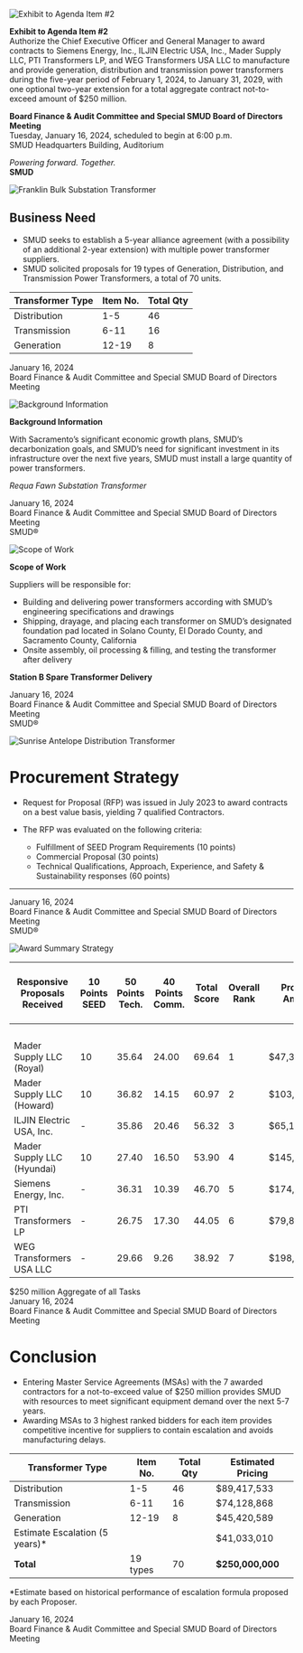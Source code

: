 <!-- Page 1 -->
![Exhibit to Agenda Item #2](https://via.placeholder.com/1365x768.png?text=Exhibit+to+Agenda+Item+%232)

**Exhibit to Agenda Item #2**  
Authorize the Chief Executive Officer and General Manager to award contracts to Siemens Energy, Inc., ILJIN Electric USA, Inc., Mader Supply LLC, PTI Transformers LP, and WEG Transformers USA LLC to manufacture and provide generation, distribution and transmission power transformers during the five-year period of February 1, 2024, to January 31, 2029, with one optional two-year extension for a total aggregate contract not-to-exceed amount of $250 million.

**Board Finance & Audit Committee and Special SMUD Board of Directors Meeting**  
Tuesday, January 16, 2024, scheduled to begin at 6:00 p.m.  
SMUD Headquarters Building, Auditorium  

*Powering forward. Together.*  
**SMUD**
<!-- Page 2 -->
![Franklin Bulk Substation Transformer](https://example.com/image.jpg)

## Business Need
- SMUD seeks to establish a 5-year alliance agreement (with a possibility of an additional 2-year extension) with multiple power transformer suppliers.
- SMUD solicited proposals for 19 types of Generation, Distribution, and Transmission Power Transformers, a total of 70 units.

| Transformer Type | Item No. | Total Qty |
|------------------|----------|-----------|
| Distribution      | 1-5      | 46        |
| Transmission      | 6-11     | 16        |
| Generation        | 12-19    | 8         |

January 16, 2024  
Board Finance & Audit Committee and Special SMUD Board of Directors Meeting
<!-- Page 3 -->
![Background Information](https://via.placeholder.com/768x1365.png?text=Background+Information)

**Background Information**

With Sacramento’s significant economic growth plans, SMUD’s decarbonization goals, and SMUD’s need for significant investment in its infrastructure over the next five years, SMUD must install a large quantity of power transformers.

*Requa Fawn Substation Transformer*

January 16, 2024  
Board Finance & Audit Committee and Special SMUD Board of Directors Meeting  
SMUD®
<!-- Page 4 -->
![Scope of Work](https://via.placeholder.com/768x1365.png?text=Scope+of+Work)

**Scope of Work**

Suppliers will be responsible for:
- Building and delivering power transformers according with SMUD’s engineering specifications and drawings
- Shipping, drayage, and placing each transformer on SMUD’s designated foundation pad located in Solano County, El Dorado County, and Sacramento County, California
- Onsite assembly, oil processing & filling, and testing the transformer after delivery

**Station B Spare Transformer Delivery**

January 16, 2024  
Board Finance & Audit Committee and Special SMUD Board of Directors Meeting  
SMUD®
<!-- Page 5 -->
![Sunrise Antelope Distribution Transformer](https://example.com/image.jpg)

# Procurement Strategy

- Request for Proposal (RFP) was issued in July 2023 to award contracts on a best value basis, yielding 7 qualified Contractors.

- The RFP was evaluated on the following criteria:
  - Fulfillment of SEED Program Requirements (10 points)
  - Commercial Proposal (30 points)
  - Technical Qualifications, Approach, Experience, and Safety & Sustainability responses (60 points)

---

January 16, 2024  
Board Finance & Audit Committee and Special SMUD Board of Directors Meeting  
SMUD®
<!-- Page 6 -->
![Award Summary Strategy](https://via.placeholder.com/1365x768.png?text=Award+Summary+Strategy)

| Responsive Proposals Received | 10 Points SEED | 50 Points Tech. | 40 Points Comm. | Total Score | Overall Rank | Proposal Amount | Number of Units in Bid | Est. Initial Order Amount $66 million for 25 Units | Est. Allocation of Units | Proposed Award Amount |
|-------------------------------|-----------------|------------------|------------------|-------------|--------------|------------------|------------------------|---------------------------------------------------|-------------------------|-----------------------|
|                               |                 |                  |                  |             |              |                  |                        |                                                   | Primary | Secondary | Tertiary |
| Mader Supply LLC (Royal)     | 10              | 35.64            | 24.00            | 69.64       | 1            | $47,372,172      | 8                      | $0                                                | 0       | 8       | 0       |
| Mader Supply LLC (Howard)    | 10              | 36.82            | 14.15            | 60.97       | 2            | $103,266,330     | 53                     | $41,387,660                                      | 53      | 0       | 0       |
| ILJIN Electric USA, Inc.     | -               | 35.86            | 20.46            | 56.32       | 3            | $65,167,000      | 15                     | $0                                                | 3       | 3       | 0       |
| Mader Supply LLC (Hyundai)   | 10              | 27.40            | 16.50            | 53.90       | 4            | $145,279,320     | 68                     | $19,767,940                                      | 10      | 28      | 25      |
| Siemens Energy, Inc.         | -               | 36.31            | 10.39            | 46.70       | 5            | $174,905,896     | 69                     | $5,099,100                                       | 1       | 27      | 48      |
| PTI Transformers LP           | -               | 26.75            | 17.30            | 44.05       | 6            | $79,897,000      | 16                     | $0                                                | 0       | 0       | 3       |
| WEG Transformers USA LLC      | -               | 29.66            | 9.26             | 38.92       | 7            | $198,162,153     | 69                     | $0                                                | 2       | 3       | 3       |

$250 million Aggregate of all Tasks  
January 16, 2024  
Board Finance & Audit Committee and Special SMUD Board of Directors Meeting
<!-- Page 7 -->
# Conclusion
- Entering Master Service Agreements (MSAs) with the 7 awarded contractors for a not-to-exceed value of $250 million provides SMUD with resources to meet significant equipment demand over the next 5-7 years.
- Awarding MSAs to 3 highest ranked bidders for each item provides competitive incentive for suppliers to contain escalation and avoids manufacturing delays.

| Transformer Type         | Item No. | Total Qty | Estimated Pricing |
|--------------------------|-----------|-----------|-------------------|
| Distribution             | 1-5      | 46        | $89,417,533       |
| Transmission             | 6-11     | 16        | $74,128,868       |
| Generation               | 12-19    | 8         | $45,420,589       |
| Estimate Escalation (5 years)* |           |           | $41,033,010       |
| **Total**                | 19 types | 70        | **$250,000,000**  |

*Estimate based on historical performance of escalation formula proposed by each Proposer.

January 16, 2024  
Board Finance & Audit Committee and Special SMUD Board of Directors Meeting
